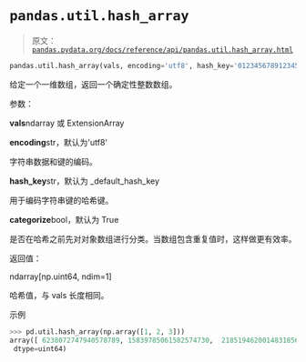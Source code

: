 # `pandas.util.hash_array`

> 原文：[`pandas.pydata.org/docs/reference/api/pandas.util.hash_array.html`](https://pandas.pydata.org/docs/reference/api/pandas.util.hash_array.html)

```py
pandas.util.hash_array(vals, encoding='utf8', hash_key='0123456789123456', categorize=True)
```

给定一个一维数组，返回一个确定性整数数组。

参数：

**vals**ndarray 或 ExtensionArray

**encoding**str，默认为'utf8'

字符串数据和键的编码。

**hash_key**str，默认为 _default_hash_key

用于编码字符串键的哈希键。

**categorize**bool，默认为 True

是否在哈希之前先对对象数组进行分类。当数组包含重复值时，这样做更有效率。

返回值：

ndarray[np.uint64, ndim=1]

哈希值，与 vals 长度相同。

示例

```py
>>> pd.util.hash_array(np.array([1, 2, 3]))
array([ 6238072747940578789, 15839785061582574730,  2185194620014831856],
 dtype=uint64) 
```
